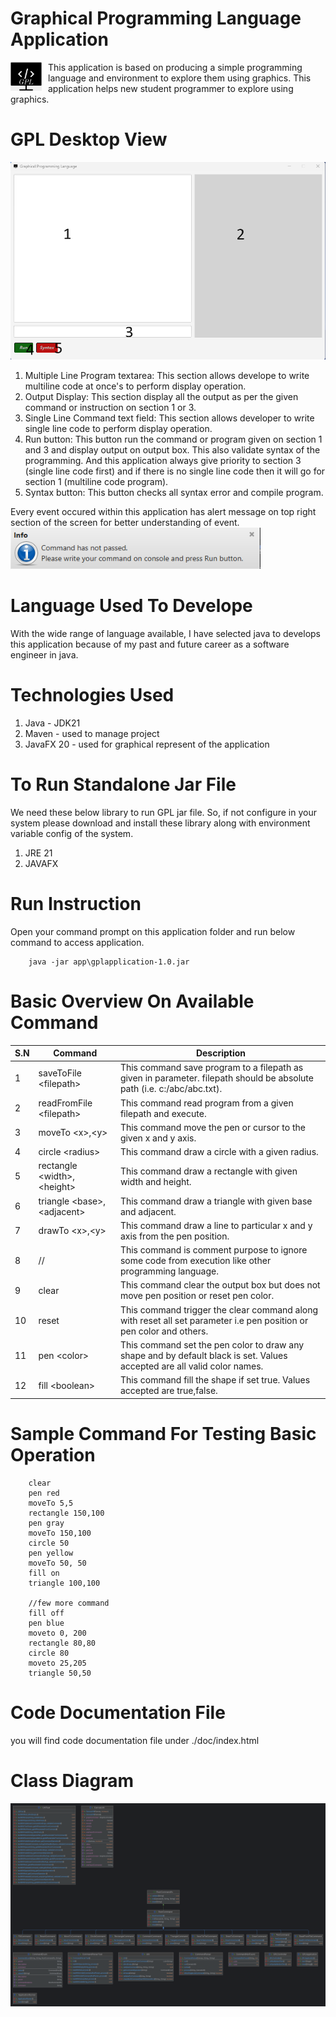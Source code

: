 #  Graphical Programming Language Application
<p float="left">
  <img src="./src/main/resources/icon.png" width="50" style="float: left; margin-right: 10px"/>
<span>
This application is based on producing a simple programming language and environment to explore them using graphics.
 This application helps new student programmer to explore using graphics.
</span>
</p>



# GPL Desktop View
<img src="./src/main/resources/desktop-application-view.png" width="600"/>

1. Multiple Line Program textarea:
   This section allows develope to write multiline code at once's to perform display operation.
2. Output Display:
   This section display all the output as per the given command or instruction on section 1 or 3.
3. Single Line Command text field:
   This section allows developer to write single line code to perform display operation.
4. Run button:
   This button run the command or program given on section 1 and 3 and display output on output box. This also validate syntax of the programming.
   And this application always give priority to section 3 (single line code first) and if there is no single line code then it will go for section 1 (multiline code program).
5. Syntax button:
   This button checks all syntax error and compile program.

Every event occured within this application has alert message on top right section of the screen for better understanding of event.
<img src="./src/main/resources/alert.png" width="400"/>

# Language Used To Develope
With the wide range of language available, I have selected java to develops this application because of my past and future career as  a software engineer in java.

# Technologies Used
1. Java - JDK21
2. Maven - used to manage project
3. JavaFX 20 - used for graphical represent of the application

# To Run Standalone Jar File
We need these below library to run GPL jar file. So, if not configure in your system please download and install these library along with environment variable config of the system.
1. JRE 21
2. JAVAFX

# Run Instruction
Open your command prompt on this application folder and run below command to access application.
```
    java -jar app\gplapplication-1.0.jar
```

# Basic Overview On Available Command

| S.N | Command                      | Description                                                                                                              |
|-----|------------------------------|--------------------------------------------------------------------------------------------------------------------------|
| 1   | saveToFile \<filepath>       | This command save program to a filepath as given in parameter. filepath should be absolute path (i.e. c:/abc/abc.txt).   |
| 2   | readFromFile \<filepath>     | This command read program from a given filepath and execute.                                                             |
| 3   | moveTo \<x>,\<y>             | This command move the pen or cursor to the given x and y axis.                                                           |
| 4   | circle \<radius>             | This command draw a circle with a given radius.                                                                          |
| 5   | rectangle \<width>,\<height> | This command draw a rectangle with given width and height.                                                               |
| 6   | triangle \<base>,\<adjacent> | This command draw a triangle with given base and adjacent.                                                               |
| 7   | drawTo \<x>,\<y>             | This command draw a line to particular x and y axis from the pen position.                                               |
| 8   | //                           | This command is comment purpose to ignore some code from execution like other programming language.                      |
| 9   | clear                        | This command clear the output box but does not move pen position or reset pen color.                                     |
| 10  | reset                        | This command trigger the clear command along with reset all set parameter i.e pen position or pen color and others.      |
| 11  | pen \<color>                 | This command set the pen color to draw any shape and by default black is set. Values accepted are all valid color names. |
| 12  | fill \<boolean>              | This command fill the shape if set true. Values accepted are true,false.                                                 |

# Sample Command For Testing Basic Operation
```
	clear
	pen red
	moveTo 5,5
	rectangle 150,100
	pen gray
	moveTo 150,100
	circle 50
	pen yellow
	moveTo 50, 50
	fill on
	triangle 100,100
	
	//few more command
	fill off
	pen blue
	moveto 0, 200
	rectangle 80,80
	circle 80
	moveto 25,205
	triangle 50,50
```

# Code Documentation File
 you will find code documentation file under ./doc/index.html

# Class Diagram 
<img src="./src/main/resources/UML_diagram.png"/>